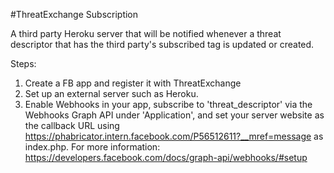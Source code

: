 #ThreatExchange Subscription

A third party Heroku server that will be notified whenever a threat descriptor that has the third party's subscribed tag is updated or created.

Steps:
1. Create a FB app and register it with ThreatExchange
2. Set up an external server such as Heroku.
3. Enable Webhooks in your app, subscribe to 'threat_descriptor' via the Webhooks Graph API under 'Application', and set your server website as the callback URL using https://phabricator.intern.facebook.com/P56512611?__mref=message as index.php. For more information: https://developers.facebook.com/docs/graph-api/webhooks/#setup
